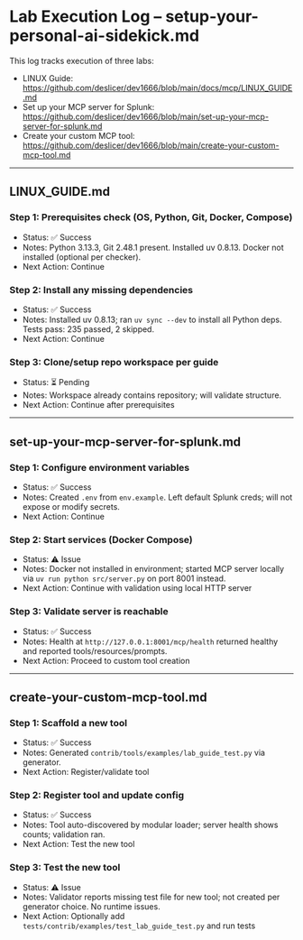 # Lab Execution Log – setup-your-personal-ai-sidekick.md

This log tracks execution of three labs:

- LINUX Guide: https://github.com/deslicer/dev1666/blob/main/docs/mcp/LINUX_GUIDE.md
- Set up your MCP server for Splunk: https://github.com/deslicer/dev1666/blob/main/set-up-your-mcp-server-for-splunk.md
- Create your custom MCP tool: https://github.com/deslicer/dev1666/blob/main/create-your-custom-mcp-tool.md

---

## LINUX_GUIDE.md

### Step 1: Prerequisites check (OS, Python, Git, Docker, Compose)
- Status: ✅ Success
- Notes: Python 3.13.3, Git 2.48.1 present. Installed uv 0.8.13. Docker not installed (optional per checker).
- Next Action: Continue

### Step 2: Install any missing dependencies
- Status: ✅ Success
- Notes: Installed uv 0.8.13; ran `uv sync --dev` to install all Python deps. Tests pass: 235 passed, 2 skipped.
- Next Action: Continue

### Step 3: Clone/setup repo workspace per guide
- Status: ⏳ Pending
- Notes: Workspace already contains repository; will validate structure.
- Next Action: Continue after prerequisites

---

## set-up-your-mcp-server-for-splunk.md

### Step 1: Configure environment variables
- Status: ✅ Success
- Notes: Created `.env` from `env.example`. Left default Splunk creds; will not expose or modify secrets.
- Next Action: Continue

### Step 2: Start services (Docker Compose)
- Status: ⚠️ Issue
- Notes: Docker not installed in environment; started MCP server locally via `uv run python src/server.py` on port 8001 instead.
- Next Action: Continue with validation using local HTTP server

### Step 3: Validate server is reachable
- Status: ✅ Success
- Notes: Health at `http://127.0.0.1:8001/mcp/health` returned healthy and reported tools/resources/prompts.
- Next Action: Proceed to custom tool creation

---

## create-your-custom-mcp-tool.md

### Step 1: Scaffold a new tool
- Status: ✅ Success
- Notes: Generated `contrib/tools/examples/lab_guide_test.py` via generator.
- Next Action: Register/validate tool

### Step 2: Register tool and update config
- Status: ✅ Success
- Notes: Tool auto-discovered by modular loader; server health shows counts; validation ran.
- Next Action: Test the new tool

### Step 3: Test the new tool
- Status: ⚠️ Issue
- Notes: Validator reports missing test file for new tool; not created per generator choice. No runtime issues.
- Next Action: Optionally add `tests/contrib/examples/test_lab_guide_test.py` and run tests

